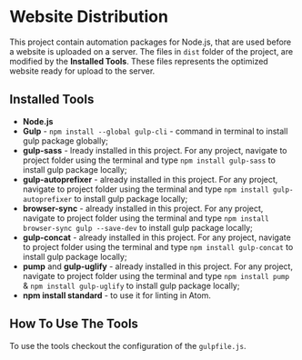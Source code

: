 # Website Distribution

This project contain automation packages for Node.js, that are used before a website is uploaded on a server. The files in `dist` folder of the project, are modified by the **Installed Tools**. These files represents the optimized website ready for upload to the server.


## Installed Tools

- **Node.js**
- **Gulp** - `npm install --global gulp-cli` - command in terminal to install gulp package globally;
- **gulp-sass** - lready installed in this project. For any project, navigate to project folder using the terminal and type `npm install gulp-sass` to install gulp package locally;
- **gulp-autoprefixer** - already installed in this project. For any project, navigate to project folder using the terminal and type `npm install gulp-autoprefixer` to install gulp package locally;
- **browser-sync** - already installed in this project. For any project, navigate to project folder using the terminal and type `npm install browser-sync gulp --save-dev` to install gulp package locally;
- **gulp-concat** - already installed in this project. For any project, navigate to project folder using the terminal and type `npm install gulp-concat` to install gulp package locally;
- **pump** and **gulp-uglify** - already installed in this project. For any project, navigate to project folder using the terminal and type `npm install pump` & `npm install gulp-uglify` to install gulp package locally;
- **npm install standard** - to use it for linting in Atom.

## How To Use The Tools
To use the tools checkout the configuration of the `gulpfile.js`.

